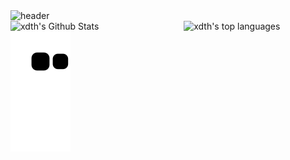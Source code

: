 <img src="https://i.imgur.com/BAaJBKC.png" alt="header">

<div style="display:flex;justify-content:space-between;align-items:center;width:100%">
  <img style="width:50%" alt="xdth's Github Stats" src="https://github-readme-stats.vercel.app/api?username=xdth&show_icons=true&theme=tokyonight&hide=contribs&count_private=true">
  <img style="width:45%" alt="xdth's top languages" src="https://github-readme-stats.vercel.app/api/top-langs/?username=xdth&layout=compact&theme=tokyonight">
</div>

<img align="center" alt="Snake animation" src="https://github.com/rafaballerini/rafaballerini/blob/output/github-contribution-grid-snake.svg">
